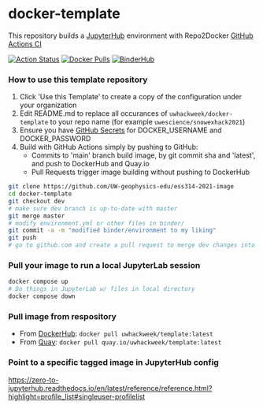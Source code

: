 # docker-template
This repository builds a [JupyterHub](https://jupyter.org/hub) environment with Repo2Docker [GitHub Actions CI](https://github.com/jupyterhub/repo2docker-action)

[![Action Status](https://github.com/UW-geophysics-edu/ess314-2021-image/workflows/CI/badge.svg)](https://github.com/UW-geophysics-edu/ess314-2021-image/actions)
[![Docker Pulls](https://img.shields.io/docker/pulls/UW-geophysics-edu/ess314-2021-imagee)](https://hub.docker.com/r/UW-geophysics-edu/ess314-2021-image/tags)
[![BinderHub](https://mybinder.org/badge_logo.svg)](https://mybinder.org/v2/gh/UW-geophysics-edu/ess314-2021-image/main?urlpath=git-pull?repo=https://github.com/UW-geophysics-edu/ess314-2021-image%26amp%3Bbranch=main%26amp%3Burlpath=lab)

### How to use this template repository

1. Click 'Use this Template' to create a copy of the configuration under your organization
2. Edit README.md to replace all occurances of `uwhackweek/docker-template` to your repo name (for example `uwescience/snowexhack2021`)
3. Ensure you have [GitHub Secrets](https://docs.github.com/en/actions/reference/encrypted-secrets) for DOCKER_USERNAME and DOCKER_PASSWORD
4. Build with GitHub Actions simply by pushing to GitHub:
    * Commits to 'main' branch build image, by git commit sha and 'latest', and push to DockerHub and Quay.io
    * Pull Requests trigger image building without pushing to DockerHub

```bash
git clone https://github.com/UW-geophysics-edu/ess314-2021-image
cd docker-template
git checkout dev
# make sure dev branch is up-to-date with master
git merge master
# modify environment.yml or other files in binder/
git commit -a -m "modified binder/environment to my liking"
git push
# go to github.com and create a pull request to merge dev changes into master
```

### Pull your image to run a local JupyterLab session

```bash
docker compose up
# Do things in JupyterLab w/ files in local directory
docker compose down
```

### Pull image from respository

* From [DockerHub](https://hub.docker.com/r/UW-geophysics-edu/ess314-2021-image/tags): `docker pull uwhackweek/template:latest`
* From [Quay](https://quay.io/repository/UW-geophysics-edu/ess314-2021-image?tab=tags): `docker pull quay.io/uwhackweek/template:latest` 

### Point to a specific tagged image in JupyterHub config

https://zero-to-jupyterhub.readthedocs.io/en/latest/reference/reference.html?highlight=profile_list#singleuser-profilelist
